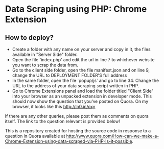 Data Scraping using PHP: Chrome Extension
=================================

How to deploy?
--------------
- Create a folder with any name on your server and copy in it, the files available in "Server Side" folder.
- Open the file 'index.php' and edit the url in line 7 to whichever website you want to scrap the data from.
- Go to the client side folder, open the file manifest.json and on line 9, change the URL to DEPLOYMENT FOLDER'S full address
- In the same folder, open the file 'popup/js' and go to line 34. Change the URL to the address of your data scraping script written in PHP.
- Go to Chrome Extensions panel and load the folder titled "Client Side" into your browser as an unpacked extension in developer mode. This should now show the question that you've posted on Quora. On my browser, it looks like this http://ln0.in/oxy

If there are any other queries, please post them as comments on quora itself. The link to the question relevant is provided below!

This is a repository created for hosting the source code in response to a question in Quora available at http://www.quora.com/How-can-we-make-a-Chrome-Extension-using-data-scraped-via-PHP-Is-it-possible.

